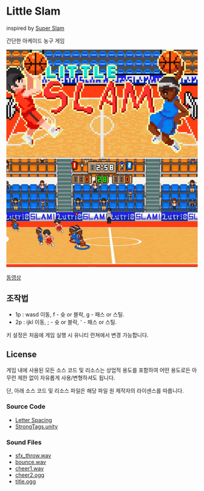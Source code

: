 # Little Slam

inspired by [Super Slam](https://namu.wiki/w/%EC%8A%88%ED%8D%BC%EC%8A%AC%EB%9E%A8)

간단한 아케이드 농구 게임

![screenshoot](Screenshot/main.jpg)  
![screenshoot](Screenshot/s1.jpg)

[동영상](https://www.youtube.com/watch?v=woKWWQ2Hn1g&feature=youtu.be)

## 조작법

- 1p : wasd 이동, f - 슛 or 블락, g - 패스 or 스틸.
- 2p : ijkl 이동, ; - 슛 or 블락, ' - 패스 or 스틸.

키 설정은 처음에 게임 실행 시 유니티 런쳐에서 변경 가능합니다.

## License

게임 내에 사용된 모든 소스 코드 및 리소스는 상업적 용도를 포함하여 어떤 용도로든 아무런 제한 없이 자유롭게 사용/변형하셔도 됩니다.

단, 아래 소스 코드 및 리소스 파일은 해당 파일 원 제작자의 라이센스를 따릅니다.

### Source Code

- [Letter Spacing](https://bitbucket.org/AcornGame/adjustable-character-spacing)
- [StrongTags.unity](https://github.com/realityreflection/StrongTags.unity)

### Sound Files

- [sfx_throw.wav](https://opengameart.org/content/sfxthrow)
- [bounce.wav](http://freesound.org/people/andre.rocha.nascimento/sounds/51461/)
- [cheer1.wav](http://freesound.org/people/jayfrosting/sounds/333404/)
- [cheer2.ogg](http://freesound.org/people/BerlinGameScene/sounds/267248/)
- [title.ogg](https://opengameart.org/content/final-punch)
